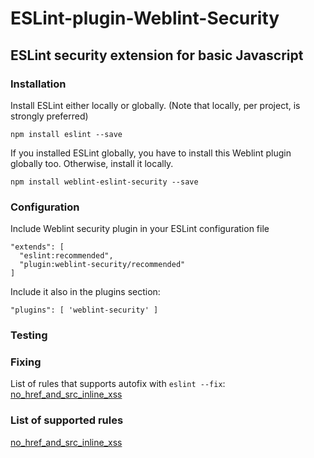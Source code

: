 # ESLint-plugin-Weblint-Security
## ESLint security extension for basic Javascript

### Installation
Install ESLint either locally or globally. (Note that locally, per project, is strongly preferred)

```
npm install eslint --save
```

If you installed ESLint globally, you have to install this Weblint plugin globally too. Otherwise, install it locally.

```
npm install weblint-eslint-security --save
```

### Configuration
Include Weblint security plugin in your ESLint configuration file

```
"extends": [
  "eslint:recommended",
  "plugin:weblint-security/recommended"
]
```

Include it also in the plugins section:
```
"plugins": [ 'weblint-security' ]
```

### Testing

### Fixing
List of rules that supports autofix with `eslint --fix`: <br/>
[no_href_and_src_inline_xss](https://github.com/MarkKragerup/weblint-eslint-security/blob/master/docs/rules/no_href_and_src_inline_xss.md)

### List of supported rules
[no_href_and_src_inline_xss](https://github.com/MarkKragerup/weblint-eslint-security/blob/master/docs/rules/no_href_and_src_inline_xss.md)

